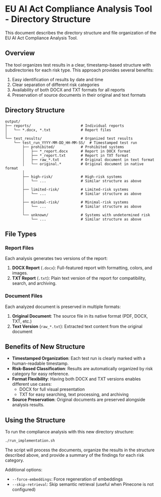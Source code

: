 # EU AI Act Compliance Analysis Tool - Directory Structure

This document describes the directory structure and file organization of the EU AI Act Compliance Analysis Tool.

## Overview

The tool organizes test results in a clear, timestamp-based structure with subdirectories for each risk type. This approach provides several benefits:

1. Easy identification of results by date and time
2. Clear separation of different risk categories
3. Availability of both DOCX and TXT formats for all reports
4. Preservation of source documents in their original and text formats

## Directory Structure

```
output/
├── reports/                       # Individual reports
│   └── *.docx, *.txt              # Report files
│
└── test_results/                  # Organized test results
    └── test_run_YYYY-MM-DD_HH-MM-SS/  # Timestamped test run
        ├── prohibited/            # Prohibited systems
        │   ├── *_report.docx      # Report in DOCX format
        │   ├── *_report.txt       # Report in TXT format
        │   ├── raw_*.txt          # Original document in text format
        │   └── original.*         # Original document in native format
        │
        ├── high-risk/             # High-risk systems
        │   └── ...                # Similar structure as above
        │
        ├── limited-risk/          # Limited-risk systems
        │   └── ...                # Similar structure as above
        │
        ├── minimal-risk/          # Minimal-risk systems
        │   └── ...                # Similar structure as above
        │
        └── unknown/               # Systems with undetermined risk
            └── ...                # Similar structure as above
```

## File Types

### Report Files

Each analysis generates two versions of the report:

1. **DOCX Report** (`.docx`): Full-featured report with formatting, colors, and images.
2. **TXT Report** (`.txt`): Plain text version of the report for compatibility, search, and archiving.

### Document Files

Each analyzed document is preserved in multiple formats:

1. **Original Document**: The source file in its native format (PDF, DOCX, TXT, etc.)
2. **Text Version** (`raw_*.txt`): Extracted text content from the original document

## Benefits of New Structure

- **Timestamped Organization**: Each test run is clearly marked with a human-readable timestamp.
- **Risk-Based Classification**: Results are automatically organized by risk category for easy reference.
- **Format Flexibility**: Having both DOCX and TXT versions enables different use cases:
  - DOCX for full visual presentation
  - TXT for easy searching, text processing, and archiving
- **Source Preservation**: Original documents are preserved alongside analysis results.

## Using the Structure

To run the compliance analysis with this new directory structure:

```bash
./run_implementation.sh
```

The script will process the documents, organize the results in the structure described above, and provide a summary of the findings for each risk category.

Additional options:
- `--force-embeddings`: Force regeneration of embeddings
- `--skip-retrieval`: Skip semantic retrieval (useful when Pinecone is not configured) 